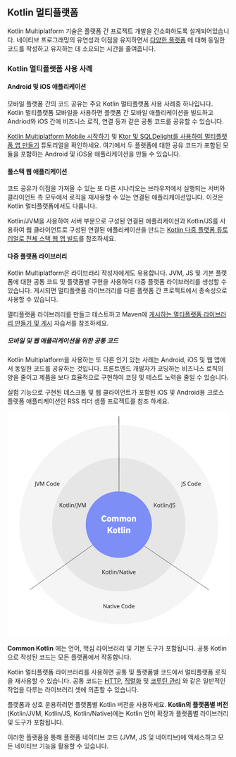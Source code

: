 ## Kotlin 멀티플랫폼

Kotlin Multiplatform 기술은 플랫폼 간 프로젝트 개발을 간소화하도록 설계되어있습니다.
네이티브 프로그래밍의 유연성과 이점을 유지하면서 [다양한 플랫폼](https://kotlinlang.org/docs/multiplatform.html#kotlin-multiplatform-use-cases)
에 대해 동일한 코드를 작성하고 유지하는 데 소요되는 시간을 줄여줍니다.

### Kotlin 멀티플랫폼 사용 사례

#### Android 및 iOS 애플리케이션
모바일 플랫폼 간의 코드 공유는 주요 Kotlin 멀티플랫폼 사용 사례중 하나입니다.
Kotlin 멀티플랫폼 모바일을 사용하면 플랫폼 간 모바일 애플리케이션을 빌드하고
Andriod와 iOS 간에 비즈니스 로직, 연결 등과 같은 공통 코드를 공유할 수 있습니다.

[Kotlin Multiplatform Mobile 시작하기](https://kotlinlang.org/docs/multiplatform-mobile-getting-started.html)
및 [Ktor 및 SQLDelight를 사용하여 멀티플랫폼 앱 만들기](https://kotlinlang.org/docs/multiplatform-mobile-ktor-sqldelight.html)
튜토리얼을 확인하세요. 여기에서 두 플랫폼에 대한 공유 코드가 포함된 모듈을 포함하는 Android 및 iOS용 애플리케이션을 만들 수 있습니다.

#### 풀스택 웹 애플리케이션
코드 공유가 이점을 가져올 수 있는 또 다른 시나리오는 브라우저에서 실행되는 서버와 클라이언트 측 모두에서 로직을 재사용할 수 있는 연결된 애플리케이션입니다.
이것은 Kotlin 멀티플랫폼에서도 다룹니다.

Kotlin/JVM을 사용하여 서버 부분으로 구성된 연결된 애플리케이션과 Kotlin/JS를 사용하여 웹 클라이언트로 구성된 연결된 애플리케이션을 만드는
[Kotlin 다중 플랫폼 튜토리얼로 전체 스택 웹 앱 빌드](https://kotlinlang.org/docs/multiplatform-full-stack-app.html)를 참조하세요.

#### 다중 플랫폼 라이브러리
Kotlin Multiplatform은 라이브러리 작성자에게도 유용합니다. JVM, JS 및 기본 플랫폼에 대한 공통 코드 및 플랫폼별 구현을 사용하여 다중 플랫폼
라이브러리를 생성할 수 있습니다. 게시되면 멀티플랫폼 라이브러리를 다른  플랫폼 간 프로젝트에서 종속성으로 사용할 수 있습니다.

멀티플랫폼 라이브러리를 만들고 테스트하고 Maven에 [게시하는 멀티플랫폼 라이브러리 만들기 및 게시](https://kotlinlang.org/docs/multiplatform-library.html)
자습서를 참조하세요.

##### 모바일 및 웹 애플리케이션을 위한 공통 코드
Kotlin Multiplatform을 사용하는 또 다른 인기 있는 사례는 Android, iOS 및 웹 앱에서 동일한 코드를 공유하는 것입니다.
프론트엔드 개발자가 코딩하는 비즈니스 로직의 양을 줄이고 제품을 보다 효율적으로 구현하여 코딩 및 테스트 노력을 줄일 수 있습니다.

실험 기능으로 구현된 데스크톱 및 웹 클라이언트가 포함된 iOS 및 Android용 크로스 플랫폼 애플리케이션인 RSS 리더 샘플 프로젝트를 참조 하세요.

![img.png](img.png)

**Common Kotlin** 에는 언어, 핵심 라이브러리 및 기본 도구가 포함됩니다. 공통 Kotlin으로 작성된 코드는 모든 플랫폼에서 작동합니다.

Kotlin 멀티플랫폼 라이브러리를 사용하면 공통 및 플랫폼별 코드에서 멀티플랫폼 로직을 재사용할 수 있습니다.
공통 코드는 [HTTP](https://ktor.io/clients/http-client/multiplatform.html?_gl=1*120phhd*_ga*MTgyODc5OTgzMi4xNjcxOTQ0ODIw*_ga_9J976DJZ68*MTY3MjE1MTgwMC42LjEuMTY3MjE1MjAwNi4wLjAuMA..&_ga=2.245463684.103974421.1672151800-1828799832.1671944820),
[직렬화](https://github.com/Kotlin/kotlinx.serialization)
및 [코루틴 관리](https://github.com/Kotlin/kotlinx.coroutines) 와 같은 일반적인 작업을 다루는 라이브러리 셋에 의존할 수 있습니다.

플랫폼과 상호 운용하려면 플랫폼별 Kotlin 버전을 사용하세요. **Kotlin의 플랫폼별 버전**
(Kotlin/JVM, Kotlin/JS, Kotlin/Native)에는 Kotlin 언어 확장과 플랫폼별 라이브러리 및 도구가 포함됩니다.

이러한 플랫폼을 통해 플랫폼 네이티브 코드 (JVM, JS 및 네이티브)에 액세스하고 모든 네이티브 기능을 활용할 수 있습니다.